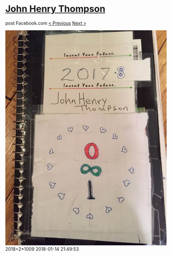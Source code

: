 # [John Henry Thompson](../README.md)
post Facebook.com
[< Previous](2018-01-15-1.md) [Next >](2018-01-13-1.md)

[![](../media/2018-01-14/Timeline-Photos-2018-2-1009.jpg)](../README.md)
2018=2*1009
2018-01-14 21:49:53